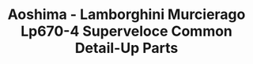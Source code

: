 ---
layout: product
title: "Aoshima - Lamborghini Murcierago Lp670-4 Superveloce Common Detail-Up Parts"
price: "TBA" 
desc: "N/A"
img_path: "/assets/img/AO07099.webp"
brand: "N/A"
available: false
special_offer: false
new: false
soon: false
cat: "010000"
subcat: "013700"
subsubcat: "0N/A"
sifra: "AO07099"
popular: false
spec: false
---